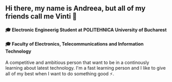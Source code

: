 ## Hi there, my name is Andreea, but all of my friends call me Vinti 👋

#### :mortar_board: Electronic Engineerig Student at POLITEHNICA University of Bucharest  
#### :mortar_board: Faculty of Electronics, Telecommunications and Information Technology

A competitive and ambitious person that want to be in a continously learning about latest technology.
I'm a fast learning person and I like to give all of my best when I want to do something good ⚡.



<!--
**VintilescuAndreea/VintilescuAndreea** is a ✨ _special_ ✨ repository because its `README.md` (this file) appears on your GitHub profile.

Here are some ideas to get you started:

- 🔭 I’m currently working on ...
- 🌱 I’m currently learning ...
- 👯 I’m looking to collaborate on ...
- 🤔 I’m looking for help with ...
- 💬 Ask me about ...
- 📫 How to reach me: ...
- 😄 Pronouns: ...
- ⚡ Fun fact: ...
-->
